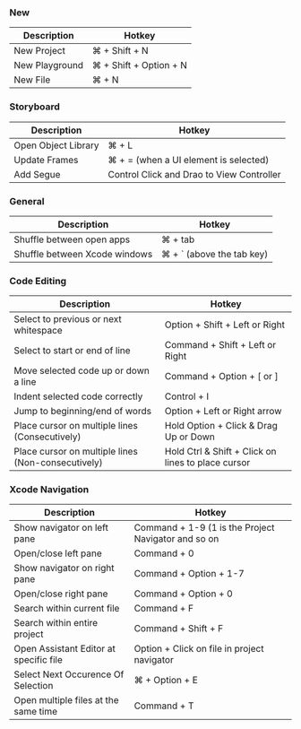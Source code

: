 ### New

| Description       | Hotkey                    |
|-------------------|---------------------------|
| New Project       | ⌘ + Shift + N             |
| New Playground    | ⌘ + Shift + Option + N    |
| New File          | ⌘ + N                     |

### Storyboard

| Description         | Hotkey                                |
|---------------------|---------------------------------------|
| Open Object Library | ⌘ + L                                 |
| Update Frames       | ⌘ + = (when a UI element is selected) |
| Add Segue           | Control Click and Drao to View Controller |

### General

| Description                   | Hotkey                                |
|-------------------------------|---------------------------------------|
| Shuffle between open apps     | ⌘ + tab                               |
| Shuffle between Xcode windows | ⌘ + ` (above the tab key)             |

### Code Editing

| Description                                        | Hotkey                                             |
|----------------------------------------------------|----------------------------------------------------|
| Select to previous or next whitespace              | Option + Shift + Left or Right                     |
| Select to start or end of line                     | Command + Shift + Left or Right                    |
| Move selected code up or down a line               | Command + Option + [ or ]                          |
| Indent selected code correctly                     | Control + I                                        |
| Jump to beginning/end of words                     | Option + Left or Right arrow                       |
| Place cursor on multiple lines (Consecutively)     | Hold Option + Click & Drag Up or Down              |
| Place cursor on multiple lines (Non-consecutively) | Hold Ctrl & Shift + Click on lines to place cursor |

### Xcode Navigation

| Description                            | Hotkey                                              |
|----------------------------------------|-----------------------------------------------------|
| Show navigator on left pane            | Command + 1-9 (1 is the Project Navigator and so on |
| Open/close left pane                   | Command + 0                                         |
| Show navigator on right pane           | Command + Option + 1-7                              |
| Open/close right pane                  | Command + Option + 0                                |
| Search within current file             | Command + F                                         |
| Search within entire project           | Command + Shift + F                                 |
| Open Assistant Editor at specific file | Option + Click on file in project navigator         |
| Select Next Occurence Of Selection     | ⌘ + Option + E                                      |
| Open multiple files at the same time   | Command + T                                         |
